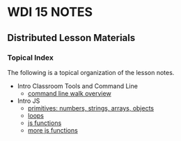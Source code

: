 # WDI 15 NOTES
## Distributed Lesson Materials


###  Topical Index

The following is a topical organization of the lesson notes.

* Intro Classroom Tools and Command Line
	* [command line walk overview](/week_01_programming_fundamentals_with_the_web/day_1_intro_to_git_and_command_line/dawn_command_line/README.md)
* Intro JS
  * [primitives: numbers, strings, arrays, objects](/week_01_programming_fundamentals_with_the_web/day_2_intro_to_js/dawn_js_primatives)
  * [loops](/week_01_programming_fundamentals_with_the_web/day_2_intro_to_js/dusk_js_control_flow)
  * [js functions](/week_01_programming_fundamentals_with_the_web/day_3_js_functions/dawn_js_functions)
  * [more js functions](/week_01_programming_fundamentals_with_the_web/day_3_js_functions/dusk_more_functions)


